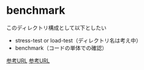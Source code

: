 # benchmark

このディレクトリ構成として以下としたい

- stress-test or load-test（ディレクトリ名は考え中）
- benchmark（コードの単体での確認）

[参考URL](https://kaminashi-developer.hatenablog.jp/entry/typescript-load-testing)
[参考URL](https://github.com/gtongy/typescript-load-testing-starter)